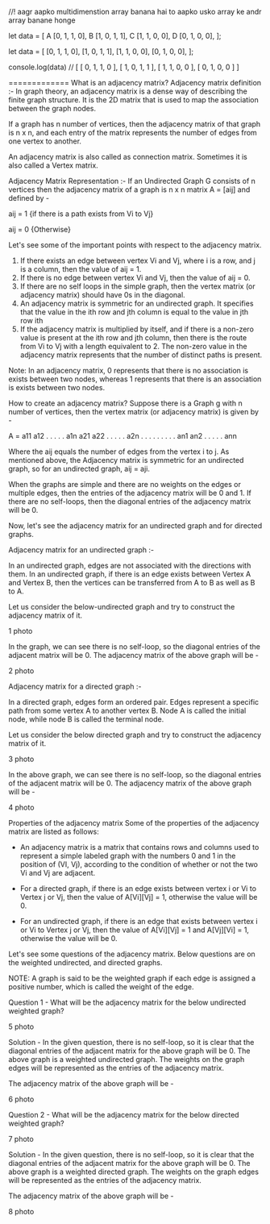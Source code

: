 
//! aagr aapko multidimenstion array banana hai to aapko usko array ke andr array banane honge

let data = [
 A [0, 1, 1, 0],
 B [1, 0, 1, 1],
 C [1, 1, 0, 0],
 D [0, 1, 0, 0],
];



let data = [
  [0, 1, 1, 0],
  [1, 0, 1, 1],
  [1, 1, 0, 0],
  [0, 1, 0, 0],
];

console.log(data) // [ [ 0, 1, 1, 0 ], [ 1, 0, 1, 1 ], [ 1, 1, 0, 0 ], [ 0, 1, 0, 0 ] ]


=============
What is an adjacency matrix?
Adjacency matrix definition :-
In graph theory, an adjacency matrix is a dense way of describing the finite graph structure. It is the 2D matrix that is used to map the association between the graph nodes.

If a graph has n number of vertices, then the adjacency matrix of that graph is n x n, and each entry of the matrix represents the number of edges from one vertex to another.

An adjacency matrix is also called as connection matrix. Sometimes it is also called a Vertex matrix.

Adjacency Matrix Representation :-
If an Undirected Graph G consists of n vertices then the adjacency matrix of a graph is n x n matrix A = [aij] and defined by -

aij = 1 {if there is a path exists from Vi to Vj}

aij = 0 {Otherwise}

Let's see some of the important points with respect to the adjacency matrix.

1. If there exists an edge between vertex Vi and Vj, where i is a row, and j is a column, then the value of aij = 1.
2. If there is no edge between vertex Vi and Vj, then the value of aij = 0.
3. If there are no self loops in the simple graph, then the vertex matrix (or adjacency matrix) should have 0s in the diagonal.
4. An adjacency matrix is symmetric for an undirected graph. It specifies that the value in the ith row and jth column is equal to the value in jth row ith
5. If the adjacency matrix is multiplied by itself, and if there is a non-zero value is present at the ith row and jth column, then there is the route from Vi­ to Vj­­ with a length equivalent to 2. The non-zero value in the adjacency matrix represents that the number of distinct paths is present.

Note: In an adjacency matrix, 0 represents that there is no association is exists between two nodes, whereas 1 represents that there is an association is exists between two nodes.

How to create an adjacency matrix?
Suppose there is a Graph g with n number of vertices, then the vertex matrix (or adjacency matrix) is given by -

A =    a11 a12 . . . . . a1n
       a21 a22 . . . . . a2n
       .     .          .
       .     .          .
       .     .          .
       an1 an2 . . . . . ann


Where the aij equals the number of edges from the vertex i to j. As mentioned above, the Adjacency matrix is symmetric for an undirected graph, so for an undirected graph, aij = aji­.

When the graphs are simple and there are no weights on the edges or multiple edges, then the entries of the adjacency matrix will be 0 and 1. If there are no self-loops, then the diagonal entries of the adjacency matrix will be 0.

Now, let's see the adjacency matrix for an undirected graph and for directed graphs.

Adjacency matrix for an undirected graph :-

In an undirected graph, edges are not associated with the directions with them. In an undirected graph, if there is an edge exists between Vertex A and Vertex B, then the vertices can be transferred from A to B as well as B to A.

Let us consider the below-undirected graph and try to construct the adjacency matrix of it.

1 photo

In the graph, we can see there is no self-loop, so the diagonal entries of the adjacent matrix will be 0. The adjacency matrix of the above graph will be -

2 photo


Adjacency matrix for a directed graph :-

In a directed graph, edges form an ordered pair. Edges represent a specific path from some vertex A to another vertex B. Node A is called the initial node, while node B is called the terminal node.

Let us consider the below directed graph and try to construct the adjacency matrix of it.

3 photo

In the above graph, we can see there is no self-loop, so the diagonal entries of the adjacent matrix will be 0. The adjacency matrix of the above graph will be -

4 photo

Properties of the adjacency matrix
Some of the properties of the adjacency matrix are listed as follows:

- An adjacency matrix is a matrix that contains rows and columns used to represent a simple labeled graph with the numbers 0 and 1 in the position of (V­I, Vj), according to the condition of whether or not the two Vi ­and Vj are adjacent.

- For a directed graph, if there is an edge exists between vertex i or Vi to Vertex j or Vj, then the value of A[Vi][Vj] = 1, otherwise the value will be 0.
- For an undirected graph, if there is an edge that exists between vertex i or Vi to Vertex j or Vj, then the value of A[Vi][Vj] = 1 and A[Vj][Vi] = 1, otherwise the value will be 0.

Let's see some questions of the adjacency matrix. Below questions are on the weighted undirected, and directed graphs.

NOTE: A graph is said to be the weighted graph if each edge is assigned a positive number, which is called the weight of the edge.

Question 1 - What will be the adjacency matrix for the below undirected weighted graph?

5 photo

Solution - In the given question, there is no self-loop, so it is clear that the diagonal entries of the adjacent matrix for the above graph will be 0. The above graph is a weighted undirected graph. The weights on the graph edges will be represented as the entries of the adjacency matrix.

The adjacency matrix of the above graph will be -

6 photo


Question 2 - What will be the adjacency matrix for the below directed weighted graph?

7 photo

Solution - In the given question, there is no self-loop, so it is clear that the diagonal entries of the adjacent matrix for the above graph will be 0. The above graph is a weighted directed graph. The weights on the graph edges will be represented as the entries of the adjacency matrix.

The adjacency matrix of the above graph will be -

8 photo

